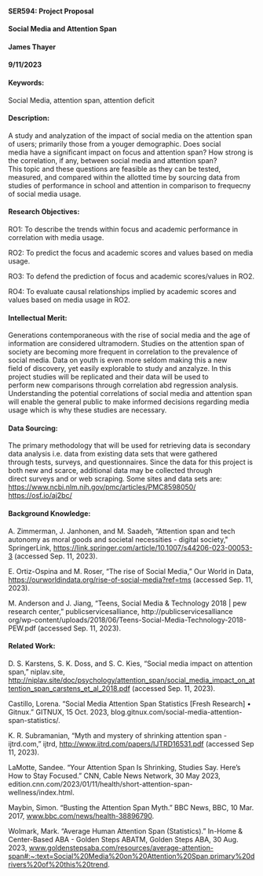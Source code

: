 #### SER594: Project Proposal
#### Social Media and Attention Span
#### James Thayer
#### 9/11/2023
  
#### Keywords:  
Social Media, attention span, attention deficit  
  
#### Description:  
A study and analyzation of the impact of social media on the attention span of users; primarily those from a youger demographic. Does social  
media have a significant impact on focus and attention span? How strong is the correlation, if any, between social media and attention span?  
This topic and these questions are feasible as they can be tested, measured, and compared within the allotted time by sourcing data from studies 
of performance in school and attention in comparison to frequecny of social media usage.  
  
#### Research Objectives:  
RO1: To describe the trends within focus and academic performance in correlation with media usage.  
  
RO2: To predict the focus and academic scores and values based on media usage.  
  
RO3: To defend the prediction of focus and academic scores/values in RO2.  
  
RO4: To evaluate causal relationships implied by academic scores and values based on media usage in RO2.  
  
#### Intellectual Merit:  
Generations contemporaneous with the rise of social media and the age of information are considered ultramodern. Studies on the attention span 
of society are becoming more frequent in correlation to the prevalence of social media. Data on youth is even more seldom making this a new  
field of discovery, yet easily explorable to study and anzalyze. In this project studies will be replicated and their data will be used to  
perform new comparisons through correlation abd regression analysis. Understanding the potential correlations of social media and attention span 
will enable the general public to make informed decisions regarding media usage which is why these studies are necessary.   
  
#### Data Sourcing:  
The primary methodology that will be used for retrieving data is secondary data analysis i.e. data from existing data sets that were gathered   
through tests, surveys, and questionnaires. Since the data for this project is both new and scarce, additional data may be collected through   
direct surveys and or web scraping. Some sites and data sets are:  
https://www.ncbi.nlm.nih.gov/pmc/articles/PMC8598050/  
https://osf.io/aj2bc/  
   
#### Background Knowledge:  
A. Zimmerman, J. Janhonen, and M. Saadeh, “Attention span and tech autonomy as moral goods and societal necessities - digital society," SpringerLink, https://link.springer.com/article/10.1007/s44206-023-00053-3 (accessed Sep. 11, 2023).  
  
E. Ortiz-Ospina and M. Roser, “The rise of Social Media,” Our World in Data, https://ourworldindata.org/rise-of-social-media?ref=tms (accessed Sep. 11, 2023).  
  
M. Anderson and J. Jiang, “Teens, Social Media & Technology 2018 | pew research center,” publicservicesalliance, http://publicservicesalliance org/wp-content/uploads/2018/06/Teens-Social-Media-Technology-2018-PEW.pdf (accessed Sep. 11, 2023).  
  
#### Related Work:  
D. S. Karstens, S. K. Doss, and S. C. Kies, “Social media impact on attention span,” niplav.site, http://niplav.site/doc/psychology/attention_span/social_media_impact_on_attention_span_carstens_et_al_2018.pdf (accessed Sep. 11, 2023).  

Castillo, Lorena. “Social Media Attention Span Statistics [Fresh Research] • Gitnux.” GITNUX, 15 Oct. 2023, blog.gitnux.com/social-media-attention-span-statistics/.  
  
K. R. Subramanian, “Myth and mystery of shrinking attention span - ijtrd.com,” ijtrd, http://www.ijtrd.com/papers/IJTRD16531.pdf (accessed Sep 11, 2023).  

LaMotte, Sandee. “Your Attention Span Is Shrinking, Studies Say. Here’s How to Stay Focused.” CNN, Cable News Network, 30 May 2023, edition.cnn.com/2023/01/11/health/short-attention-span-wellness/index.html.  
  
Maybin, Simon. “Busting the Attention Span Myth.” BBC News, BBC, 10 Mar. 2017, www.bbc.com/news/health-38896790.   
  
Wolmark, Mark. “Average Human Attention Span (Statistics).” In-Home &amp; Center-Based ABA - Golden Steps ABATM, Golden Steps ABA, 30 Aug. 2023, www.goldenstepsaba.com/resources/average-attention-span#:~:text=Social%20Media%20on%20Attention%20Span,primary%20drivers%20of%20this%20trend.
